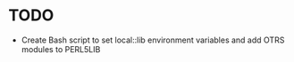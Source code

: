 # TODO

 * Create Bash script to set local::lib environment variables and add OTRS modules to PERL5LIB
